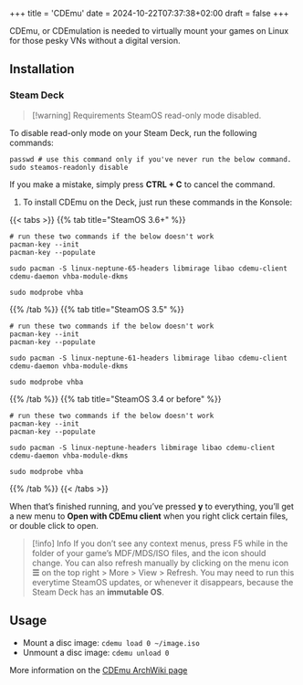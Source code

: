 +++
title = 'CDEmu'
date = 2024-10-22T07:37:38+02:00
draft = false
+++

CDEmu, or CDEmulation is needed to virtually mount your games on Linux for those pesky VNs without a digital version.

## Installation

### Steam Deck

> [!warning] Requirements
> SteamOS read-only mode disabled.

To disable read-only mode on your Steam Deck, run the following commands:

```
passwd # use this command only if you've never run the below command.
sudo steamos-readonly disable
```
If you make a mistake, simply press **CTRL + C** to cancel the command.

1. To install CDEmu on the Deck, just run these commands in the Konsole:

{{< tabs >}}
{{% tab title="SteamOS 3.6+" %}}
```
# run these two commands if the below doesn't work
pacman-key --init
pacman-key --populate

sudo pacman -S linux-neptune-65-headers libmirage libao cdemu-client cdemu-daemon vhba-module-dkms

sudo modprobe vhba
```
{{% /tab %}}
{{% tab title="SteamOS 3.5" %}}
```
# run these two commands if the below doesn't work
pacman-key --init
pacman-key --populate

sudo pacman -S linux-neptune-61-headers libmirage libao cdemu-client cdemu-daemon vhba-module-dkms

sudo modprobe vhba
```
{{% /tab %}}
{{% tab title="SteamOS 3.4 or before" %}}
```
# run these two commands if the below doesn't work
pacman-key --init
pacman-key --populate

sudo pacman -S linux-neptune-headers libmirage libao cdemu-client cdemu-daemon vhba-module-dkms

sudo modprobe vhba
```
{{% /tab %}}
{{< /tabs >}}

When that’s finished running, and you’ve pressed **y** to everything, you’ll get a new menu to **Open with CDEmu client** when you right click certain files, or double click to open.

> [!info] Info
> If you don’t see any context menus, press F5 while in the folder of your game’s MDF/MDS/ISO files, and the icon should change.
> You can also refresh manually by clicking on the menu icon **☰** on the top right > More > View > Refresh.
> You may need to run this everytime SteamOS updates, or whenever it disappears, because the Steam Deck has an **immutable OS**.

## Usage

* Mount a disc image: `cdemu load 0 ~/image.iso`
* Unmount a disc image: `cdemu unload 0`

More information on the [CDEmu ArchWiki page](https://wiki.archlinux.org/title/CDemu)
